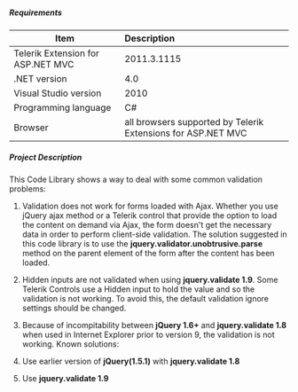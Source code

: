##### **Requirements** #####
|Item                               |Description|
|----------                         |:-------------|
|Telerik Extension for ASP.NET MVC  |2011.3.1115 |
|.NET version                       |4.0|
|Visual Studio version              |2010| 
|Programming language               |C#|
|Browser                            |all browsers supported by Telerik Extensions for ASP.NET MVC|

##### **Project Description** #####
This Code Library shows a way to deal with some common validation problems:

 1. Validation does not work for forms loaded with Ajax.
Whether you use jQuery ajax method or a Telerik control that provide the option to load the content on demand via Ajax, the form doesn't get the necessary data in order to perform client-side validation. The solution suggested in this code library is to use the **jquery.validator.unobtrusive.parse** method on the parent element of the form after the content has been loaded.

 2. Hidden inputs are not validated when using **jquery.validate 1.9**.
Some Telerik Controls use a Hidden input to hold the value and so the validation is not working. To avoid this, the default validation ignore settings should be changed. 

 3. Because of incompitability between **jQuery 1.6+** and **jquery.validate 1.8** when used in Internet Explorer prior to version 9, the validation is not working. Known solutions:
  1. Use earlier version of **jQuery(1.5.1)** with **jquery.validate 1.8**
  2. Use **jquery.validate 1.9**